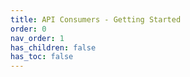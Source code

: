 ```yaml
---
title: API Consumers - Getting Started
order: 0
nav_order: 1
has_children: false
has_toc: false
---
```

